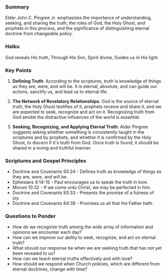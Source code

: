 ### Summary

Elder John C. Pingree Jr. emphasizes the importance of understanding, seeking, and sharing the truth, the roles of God, the Holy Ghost, and prophets in this process, and the significance of distinguishing eternal doctrine from changeable policy.

### Haiku

God reveals His truth,
Through His Son, Spirit divine,
Guides us in His light.

### Key Points

1. **Defining Truth**: According to the scriptures, truth is knowledge of things as they are, were, and will be. It is eternal, absolute, and can guide our actions, sanctify us, and lead us to eternal life.

2. **The Network of Revelatory Relationships**: God is the source of eternal truth, the Holy Ghost testifies of it, prophets receive and share it, and we are expected to seek, recognize and act on it. Recognizing truth from God amidst the distractive influences of the world is essential.

3. **Seeking, Recognizing, and Applying Eternal Truth**: Alder Pingree suggests asking whether something is consistently taught in the scriptures and by prophets, and whether it is confirmed by the Holy Ghost, to discern if it's truth from God. Once truth is found, it should be shared in a loving and truthful manner.

### Scriptures and Gospel Principles

- Doctrine and Covenants 93:24 - Defines truth as knowledge of things as they are, were, and will be.
- Ephesians 4:14-15 - Paul encourages us to speak the truth in love.
- Moroni 10:32 - If we come unto Christ, we may be perfected in him.
- Doctrine and Covenants 93:33 - Presents the promise of a fulness of joy.
- Doctrine and Covenants 84:38 - Promises us all that the Father hath.

### Questions to Ponder

- How do we recognize truth among the wide array of information and opinions we encounter each day?
- How can we improve our ability to seek, recognize, and act on eternal truth?
- What should our response be when we are seeking truth that has not yet been revealed to us?
- How can we teach eternal truths effectively and with love?
- How should we respond when Church policies, which are different from eternal doctrines, change with time?